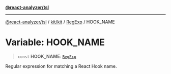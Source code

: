 [**@react-analyzer/tsl**](../../../../../README.md)

***

[@react-analyzer/tsl](../../../../../README.md) / [kit/kit](../../../README.md) / [RegExp](../README.md) / HOOK\_NAME

# Variable: HOOK\_NAME

> `const` **HOOK\_NAME**: [`RegExp`](https://developer.mozilla.org/docs/Web/JavaScript/Reference/Global_Objects/RegExp)

Regular expression for matching a React Hook name.

